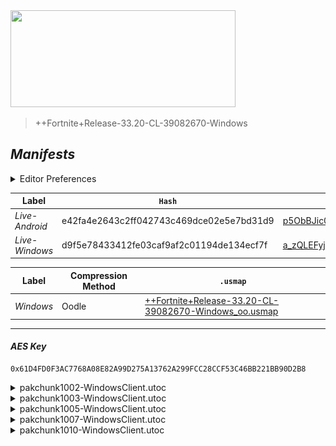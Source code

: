 <picture>
  <img src="https://raw.githubusercontent.com/Tectors/fn-archive/master/.github/source/dependents/gen.33.20.svg" width="360" height="155">
</picture>

> <!--- Spacer inbetween version -->

> ++Fortnite+Release-33.20-CL-39082670-Windows

## *Manifests*
<details>
  <summary>Editor Preferences</summary>

> <!--- Spacing that adds ``` markdown -->
    ((Value="0x60B3BDCA329E4DC3B199C59AC56E500ABBBFA25DA6B1547EFC0F6701B904F8E1",Guid="3D738885316A0BCFE38A3B60108D4195"),(Value="0x7D8D3EBED2F5BCDE51ABA772D5CE12C14E29FC8B7FE01B0F66A05738AB19C08B",Guid="47CCB9DF0EE91BDE66F94F73D0F7C9D3"),(Value="0x1DF9C58C2FBF1122FBC37AAAB15EE55DEFBF486400449227009DB11D766F1C90",Guid="691EE5E7D12D2AAB8094DC5C5C3294EA"),(Value="0x36743607883DEA48B68F4F29637F89FBAF28DABB0C84D9CE5A6F479BEEAAF88C",Guid="7F2F547752CC7BEE86E81B09A1562A34"),(Value="0xF7E0DB729B4E202A86BB3E41D08D8A0D12B2247929AD107D30660323ED449044",Guid="FDD3BDDFD277F404F7A8786FFFB285F9"))
</details>

| Label | `Hash` | `Route` |
| - | - | - |
| *Live-Android* | e42fa4e2643c2ff042743c469dce02e5e7bd31d9 | [p5ObBJic0ds_5zGMvkKkIMbeiESvTw](https://github.com/Tectors/fn-archive/blob/master/manifests/p5ObBJic0ds_5zGMvkKkIMbeiESvTw.manifest) |
| *Live-Windows* | d9f5e78433412fe03caf9af2c01194de134ecf7f | [a_zQLEFyj3g3HQHZ5kWOeY2HEhLvsA](https://github.com/Tectors/fn-archive/blob/master/manifests/a_zQLEFyj3g3HQHZ5kWOeY2HEhLvsA.manifest) |

| Label | Compression Method | `.usmap` |
| - | - | - |
| *Windows* | Oodle | [++Fortnite+Release-33.20-CL-39082670-Windows_oo.usmap](https://github.com/Tectors/fn-archive/blob/master/manifests/mappings/++Fortnite+Release-33.20-CL-39082670-Windows_oo.usmap) |

---

#### *AES Key*
```
0x61D4FD0F3AC7768A08E82A99D275A13762A299FCC28CCF53C46BB221BB90D2B8
```

<details>
  <summary>pakchunk1002-WindowsClient.utoc</summary>

  <br>

  ```
  0x60B3BDCA329E4DC3B199C59AC56E500ABBBFA25DA6B1547EFC0F6701B904F8E1
  3D738885316A0BCFE38A3B60108D4195:YLO9yjKeTcOxmcWaxW5QCru/ol2msVR+/A9nAbkE+OE=
  ```

  <picture><img src="https://raw.githubusercontent.com/Tectors/fn-archive/master/.github/source/dependents/referred/Wrap_ButterPlate.svg" width="100"></picture> <picture><img src="https://raw.githubusercontent.com/Tectors/fn-archive/master/.github/source/dependents/referred/Wrap_AvocadoSeal.svg" width="100"></picture> <picture><img src="https://raw.githubusercontent.com/Tectors/fn-archive/master/.github/source/dependents/referred/Pickaxe_ButterPlate.svg" width="100"></picture> <picture><img src="https://raw.githubusercontent.com/Tectors/fn-archive/master/.github/source/dependents/referred/Pickaxe_AvocadoSeal.svg" width="100"></picture> <picture><img src="https://raw.githubusercontent.com/Tectors/fn-archive/master/.github/source/dependents/referred/EID_AvocadoSeal.svg" width="100"></picture> <picture><img src="https://raw.githubusercontent.com/Tectors/fn-archive/master/.github/source/dependents/referred/Character_ButterPlate.svg" width="100"></picture> <picture><img src="https://raw.githubusercontent.com/Tectors/fn-archive/master/.github/source/dependents/referred/Character_AvocadoSeal.svg" width="100"></picture> <picture><img src="https://raw.githubusercontent.com/Tectors/fn-archive/master/.github/source/dependents/referred/Backpack_ButterPlate.svg" width="100"></picture> <picture><img src="https://raw.githubusercontent.com/Tectors/fn-archive/master/.github/source/dependents/referred/Backpack_AvocadoSeal.svg" width="100"></picture> 
</details>

<details>
  <summary>pakchunk1003-WindowsClient.utoc</summary>

  <br>

  ```
  0x7D8D3EBED2F5BCDE51ABA772D5CE12C14E29FC8B7FE01B0F66A05738AB19C08B
  47CCB9DF0EE91BDE66F94F73D0F7C9D3:fY0+vtL1vN5Rq6dy1c4SwU4p/It/4BsPZqBXOKsZwIs=
  ```

  </details>

<details>
  <summary>pakchunk1005-WindowsClient.utoc</summary>

  <br>

  ```
  0x1DF9C58C2FBF1122FBC37AAAB15EE55DEFBF486400449227009DB11D766F1C90
  691EE5E7D12D2AAB8094DC5C5C3294EA:HfnFjC+/ESL7w3qqsV7lXe+/SGQARJInAJ2xHXZvHJA=
  ```

  </details>

<details>
  <summary>pakchunk1007-WindowsClient.utoc</summary>

  <br>

  ```
  0x36743607883DEA48B68F4F29637F89FBAF28DABB0C84D9CE5A6F479BEEAAF88C
  7F2F547752CC7BEE86E81B09A1562A34:NnQ2B4g96ki2j08pY3+J+68o2rsMhNnOWm9Hm+6q+Iw=
  ```

  <picture><img src="https://raw.githubusercontent.com/Tectors/fn-archive/master/.github/source/dependents/referred/EID_Egocentric.svg" width="100"></picture> 
</details>

<details>
  <summary>pakchunk1010-WindowsClient.utoc</summary>

  <br>

  ```
  0xF7E0DB729B4E202A86BB3E41D08D8A0D12B2247929AD107D30660323ED449044
  FDD3BDDFD277F404F7A8786FFFB285F9:9+DbcptOICqGuz5B0I2KDRKyJHkprRB9MGYDI+1EkEQ=
  ```

  <picture><img src="https://raw.githubusercontent.com/Tectors/fn-archive/master/.github/source/dependents/referred/Shoes_TunaCabinSuet.svg" width="100"></picture> <picture><img src="https://raw.githubusercontent.com/Tectors/fn-archive/master/.github/source/dependents/referred/Shoes_TunaCabinGhee.svg" width="100"></picture> <picture><img src="https://raw.githubusercontent.com/Tectors/fn-archive/master/.github/source/dependents/referred/Shoes_TunaCabinFlax.svg" width="100"></picture> <picture><img src="https://raw.githubusercontent.com/Tectors/fn-archive/master/.github/source/dependents/referred/Shoes_DinkySplit.svg" width="100"></picture> 
</details>

